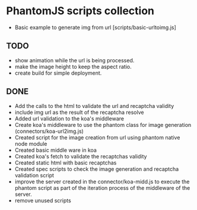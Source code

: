 # PhantomJS scripts collection

- Basic example to generate img from url [scripts/basic-urltoimg.js]

## TODO

- show animation while the url is being processed.
- make the image height to keep the aspect ratio.
- create build for simple deployment.

## DONE
- Add the calls to the html to validate the url and recaptcha validity
- include img url as the result of the recaptcha resolve
- Added url validation to the koa's middleware
- Create koa's middleware to use the phantom class for image generation (connectors/koa-url2img.js)
- Created script for the image creation from url using phantom native node module
- Created basic middle ware in koa
- Created koa's fetch to validate the recaptchas validity
- Created static html with basic recaptchas
- Created spec scripts to check the image generation and recaptcha validation script
- improve the server created in the connector/koa-midd.js to execute the phantom script as part of the iteration process of the middleware of the server.
- remove unused scripts